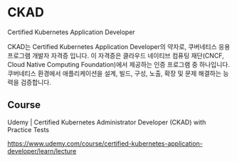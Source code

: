 
# CKAD
Certified Kubernetes Application Developer


CKAD는 Certified Kubernetes Application Developer의 약자로, 쿠버네티스 응용 프로그램 개발자 자격증 입니다. 이 자격증은 클라우드 네이티브 컴퓨팅 재단(CNCF, Cloud Native Computing Foundation)에서 제공하는 인증 프로그램 중 하나입니다. 쿠버네티스 환경에서 애플리케이션을 설계, 빌드, 구성, 노출, 확장 및 문제 해결하는 능력을 검증합니다.

## Course
Udemy | Certified Kubernetes Administrator Developer (CKAD) with Practice Tests

<https://www.udemy.com/course/certified-kubernetes-application-developer/learn/lecture>
